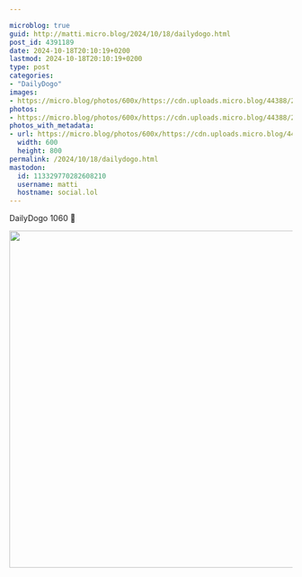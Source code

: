 ```yaml
---

microblog: true
guid: http://matti.micro.blog/2024/10/18/dailydogo.html
post_id: 4391189
date: 2024-10-18T20:10:19+0200
lastmod: 2024-10-18T20:10:19+0200
type: post
categories:
- "DailyDogo"
images:
- https://micro.blog/photos/600x/https://cdn.uploads.micro.blog/44388/2024/bfc7a624062f48f183bd0ee20df46cf7.jpg
photos:
- https://micro.blog/photos/600x/https://cdn.uploads.micro.blog/44388/2024/bfc7a624062f48f183bd0ee20df46cf7.jpg
photos_with_metadata:
- url: https://micro.blog/photos/600x/https://cdn.uploads.micro.blog/44388/2024/bfc7a624062f48f183bd0ee20df46cf7.jpg
  width: 600
  height: 800
permalink: /2024/10/18/dailydogo.html
mastodon:
  id: 113329770282608210
  username: matti
  hostname: social.lol
---
```

DailyDogo 1060 🐶

<img src="/media/uploads/2024/bfc7a624062f48f183bd0ee20df46cf7.jpg" width="600" alt="" />
